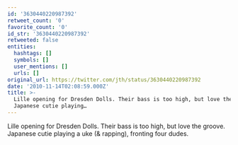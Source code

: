 ```yaml
---
id: '3630440220987392'
retweet_count: '0'
favorite_count: '0'
id_str: '3630440220987392'
retweeted: false
entities:
  hashtags: []
  symbols: []
  user_mentions: []
  urls: []
original_url: https://twitter.com/jth/status/3630440220987392
date: '2010-11-14T02:08:59.000Z'
title: >-
  Lille opening for Dresden Dolls. Their bass is too high, but love the groove.
  Japanese cutie playing…
---
```


Lille opening for Dresden Dolls. Their bass is too high, but love the groove. Japanese cutie playing a uke (& rapping), fronting four dudes.